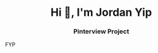 <h1 align="center">Hi 👋, I'm Jordan Yip</h1>
<h3 align="center">Pinterview Project</h3>
<a herf="https://github.com/zeroyip175/PinterviewOtter/files/12670978/FYP_report_29.April_YIPSZEWO_20037360S.pdf">FYP</a>


